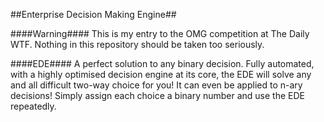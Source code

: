##Enterprise Decision Making Engine##

####Warning####
This is my entry to the OMG competition at The Daily WTF.
Nothing in this repository should be taken too seriously.


####EDE####
A perfect solution to any binary decision.
Fully automated, with a highly optimised decision engine at its core, the EDE will solve any and all difficult two-way choice for you!
It can even be applied to n-ary decisions! Simply assign each choice a binary number and use the EDE repeatedly.
